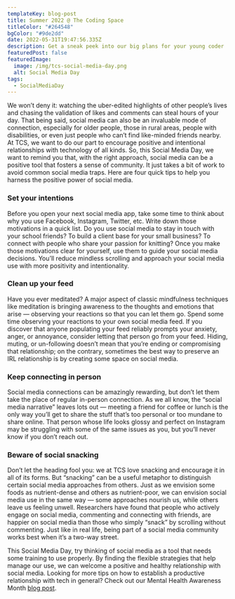 ```yaml
---
templateKey: blog-post
title: Summer 2022 @ The Coding Space
titleColor: "#264548"
bgColor: "#9de2dd"
date: 2022-05-31T19:47:56.335Z
description: Get a sneak peek into our big plans for your young coder
featuredPost: false
featuredImage:
  image: /img/tcs-social-media-day.png
  alt: Social Media Day
tags:
  - SocialMediaDay
---
```

We won’t deny it: watching the uber-edited highlights of other people’s lives and chasing the validation of likes and comments can steal hours of your day. That being said, social media can also be an invaluable mode of connection, especially for older people, those in rural areas, people with disabilities, or even just people who can’t find like-minded friends nearby. At TCS, we want to do our part to encourage positive and intentional relationships with technology of all kinds. So, this Social Media Day, we want to remind you that, with the right approach, social media can be a positive tool that fosters a sense of community. It just takes a bit of work to avoid common social media traps. Here are four quick tips to help you harness the positive power of social media.

### Set your intentions

Before you open your next social media app, take some time to think about why you use Facebook, Instagram, Twitter, etc. Write down those motivations in a quick list. Do you use social media to stay in touch with your school friends? To build a client base for your small business? To connect with people who share your passion for knitting? Once you make those motivations clear for yourself, use them to guide your social media decisions. You’ll reduce mindless scrolling and approach your social media use with more positivity and intentionality.



### Clean up your feed

Have you ever meditated? A major aspect of classic mindfulness techniques like meditation is bringing awareness to the thoughts and emotions that arise — observing your reactions so that you can let them go. Spend some time observing your reactions to your own social media feed. If you discover that anyone populating your feed reliably prompts your anxiety, anger, or annoyance, consider letting that person go from your feed. Hiding, muting, or un-following doesn’t mean that you’re ending or compromising that relationship; on the contrary, sometimes the best way to preserve an IRL relationship is by creating some space on social media.

### Keep connecting in person

Social media connections can be amazingly rewarding, but don’t let them take the place of regular in-person connection. As we all know, the “social media narrative” leaves lots out — meeting a friend for coffee or lunch is the only way you’ll get to share the stuff that’s too personal or too mundane to share online. That person whose life looks glossy and perfect on Instagram may be struggling with some of the same issues as you, but you’ll never know if you don’t reach out.

### Beware of social snacking

Don’t let the heading fool you: we at TCS love snacking and encourage it in all of its forms. But “snacking” can be a useful metaphor to distinguish certain social media approaches from others. Just as we envision some foods as nutrient-dense and others as nutrient-poor, we can envision social media use in the same way — some approaches nourish us, while others leave us feeling unwell. Researchers have found that people who actively engage on social media, commenting and connecting with friends, are happier on social media than those who simply “snack” by scrolling without commenting. Just like in real life, being part of a social media community works best when it’s a two-way street.

This Social Media Day, try thinking of social media as a tool that needs some training to use properly. By finding the flexible strategies that help manage our use, we can welcome a positive and healthy relationship with social media. Looking for more tips on how to establish a productive relationship with tech in general? Check out our Mental Health Awareness Month [blog post](https://www.thecodingspace.com/blog/2022-04-27-tech-yeah/).